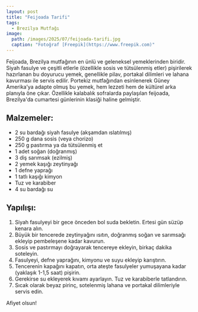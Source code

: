 ```yaml
---
layout: post
title: "Feijoada Tarifi"
tags:
  - Brezilya Mutfağı
image: 
  path: /images/2025/07/feijoada-tarifi.jpg
  caption: "Fotoğraf [Freepik](https://www.freepik.com)"
---
```


Feijoada, Brezilya mutfağının en ünlü ve geleneksel yemeklerinden biridir. Siyah fasulye ve çeşitli etlerle (özellikle sosis ve tütsülenmiş etler) pişirilerek hazırlanan bu doyurucu yemek, genellikle pilav, portakal dilimleri ve lahana kavurması ile servis edilir. Portekiz mutfağından esinlenerek Güney Amerika’ya adapte olmuş bu yemek, hem lezzeti hem de kültürel arka planıyla öne çıkar. Özellikle kalabalık sofralarda paylaşılan feijoada, Brezilya'da cumartesi günlerinin klasiği haline gelmiştir.

## Malzemeler:

- 2 su bardağı siyah fasulye (akşamdan ıslatılmış)
- 250 g dana sosis (veya chorizo)
- 250 g pastırma ya da tütsülenmiş et
- 1 adet soğan (doğranmış)
- 3 diş sarımsak (ezilmiş)
- 2 yemek kaşığı zeytinyağı
- 1 defne yaprağı
- 1 tatlı kaşığı kimyon
- Tuz ve karabiber
- 4 su bardağı su

## Yapılışı:

1. Siyah fasulyeyi bir gece önceden bol suda bekletin. Ertesi gün süzüp kenara alın.
2. Büyük bir tencerede zeytinyağını ısıtın, doğranmış soğan ve sarımsağı ekleyip pembeleşene kadar kavurun.
3. Sosis ve pastırmayı doğrayarak tencereye ekleyin, birkaç dakika soteleyin.
4. Fasulyeyi, defne yaprağını, kimyonu ve suyu ekleyip karıştırın.
5. Tencerenin kapağını kapatın, orta ateşte fasulyeler yumuşayana kadar (yaklaşık 1-1,5 saat) pişirin.
6. Gerekirse su ekleyerek kıvamı ayarlayın. Tuz ve karabiberle tatlandırın.
7. Sıcak olarak beyaz pirinç, sotelenmiş lahana ve portakal dilimleriyle servis edin.

Afiyet olsun!